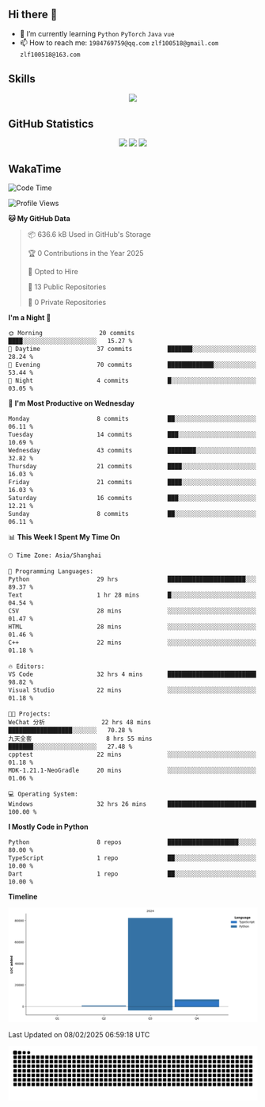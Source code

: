 ## Hi there 👋

- 🌱 I’m currently learning `Python` `PyTorch` `Java` `vue`
- 📫 How to reach me: `1984769759@qq.com` `zlf100518@gmail.com` `zlf100518@163.com`

## Skills
<div align="center"> <img src="https://skillicons.dev/icons?i=python,linux,git,github,html,css,js,ts" /> </div>

## GitHub Statistics

<div align="center">
  <img src="https://github-readme-stats.vercel.app/api?username=CloudSwordSage&show_icons=true&theme=tokyonight" />
  <img src="https://github-readme-stats.vercel.app/api/top-langs/?username=CloudSwordSage&show_icons=true&theme=tokyonight" />
  <img src="https://github-readme-activity-graph.vercel.app/graph?username=CloudSwordSage&theme=xcode" />
</div>

## WakaTime

<!--START_SECTION:waka-->
![Code Time](http://img.shields.io/badge/Code%20Time-373%20hrs%2055%20mins-blue)

![Profile Views](http://img.shields.io/badge/Profile%20Views-0-blue)

**🐱 My GitHub Data** 

> 📦 636.6 kB Used in GitHub's Storage 
 > 
> 🏆 0 Contributions in the Year 2025
 > 
> 💼 Opted to Hire
 > 
> 📜 13 Public Repositories 
 > 
> 🔑 0 Private Repositories 
 > 
**I'm a Night 🦉** 

```text
🌞 Morning                20 commits          ████░░░░░░░░░░░░░░░░░░░░░   15.27 % 
🌆 Daytime                37 commits          ███████░░░░░░░░░░░░░░░░░░   28.24 % 
🌃 Evening                70 commits          █████████████░░░░░░░░░░░░   53.44 % 
🌙 Night                  4 commits           █░░░░░░░░░░░░░░░░░░░░░░░░   03.05 % 
```
📅 **I'm Most Productive on Wednesday** 

```text
Monday                   8 commits           ██░░░░░░░░░░░░░░░░░░░░░░░   06.11 % 
Tuesday                  14 commits          ███░░░░░░░░░░░░░░░░░░░░░░   10.69 % 
Wednesday                43 commits          ████████░░░░░░░░░░░░░░░░░   32.82 % 
Thursday                 21 commits          ████░░░░░░░░░░░░░░░░░░░░░   16.03 % 
Friday                   21 commits          ████░░░░░░░░░░░░░░░░░░░░░   16.03 % 
Saturday                 16 commits          ███░░░░░░░░░░░░░░░░░░░░░░   12.21 % 
Sunday                   8 commits           ██░░░░░░░░░░░░░░░░░░░░░░░   06.11 % 
```


📊 **This Week I Spent My Time On** 

```text
🕑︎ Time Zone: Asia/Shanghai

💬 Programming Languages: 
Python                   29 hrs              ██████████████████████░░░   89.37 % 
Text                     1 hr 28 mins        █░░░░░░░░░░░░░░░░░░░░░░░░   04.54 % 
CSV                      28 mins             ░░░░░░░░░░░░░░░░░░░░░░░░░   01.47 % 
HTML                     28 mins             ░░░░░░░░░░░░░░░░░░░░░░░░░   01.46 % 
C++                      22 mins             ░░░░░░░░░░░░░░░░░░░░░░░░░   01.18 % 

🔥 Editors: 
VS Code                  32 hrs 4 mins       █████████████████████████   98.82 % 
Visual Studio            22 mins             ░░░░░░░░░░░░░░░░░░░░░░░░░   01.18 % 

🐱‍💻 Projects: 
WeChat 分析                22 hrs 48 mins      ██████████████████░░░░░░░   70.28 % 
九天全套                     8 hrs 55 mins       ███████░░░░░░░░░░░░░░░░░░   27.48 % 
cpptest                  22 mins             ░░░░░░░░░░░░░░░░░░░░░░░░░   01.18 % 
MDK-1.21.1-NeoGradle     20 mins             ░░░░░░░░░░░░░░░░░░░░░░░░░   01.06 % 

💻 Operating System: 
Windows                  32 hrs 26 mins      █████████████████████████   100.00 % 
```

**I Mostly Code in Python** 

```text
Python                   8 repos             ████████████████████░░░░░   80.00 % 
TypeScript               1 repo              ██░░░░░░░░░░░░░░░░░░░░░░░   10.00 % 
Dart                     1 repo              ██░░░░░░░░░░░░░░░░░░░░░░░   10.00 % 
```



**Timeline**

![Lines of Code chart](https://raw.githubusercontent.com/CloudSwordSage/CloudSwordSage/main/assets/bar_graph.png)


 Last Updated on 08/02/2025 06:59:18 UTC
<!--END_SECTION:waka-->

<div align="center"><img src="./assets/github-snake-dark.svg" /></div>
